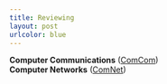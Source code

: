 ```yaml
---
title: Reviewing
layout: post
urlcolor: blue
--- 
```


**Computer Communications** ([ComCom](https://www.journals.elsevier.com/computer-communications))  
**Computer Networks** ([ComNet](https://www.journals.elsevier.com/computer-networks))


